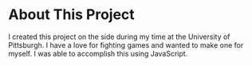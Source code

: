 # About This Project
 
I created this project on the side during my time at the University of Pittsburgh. I have a love for fighting games and wanted to make one for myself. I was able to accomplish this using JavaScript.

